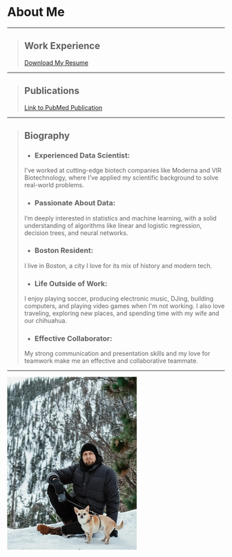 # About Me

---

> ## Work Experience
>
> <a href="assets/md/assets/Pavel_Makarov_CV_2024.pdf"
download>Download My Resume </a>

---


> ## Publications
> [Link to PubMed Publication](https://pubmed.ncbi.nlm.nih.gov/29947151/)

---

> ## Biography
> - ### Experienced Data Scientist: 
> I’ve worked at cutting-edge biotech companies like Moderna and VIR Biotechnology, where I’ve applied my scientific background to solve real-world problems.
> - ### Passionate About Data:
> I’m deeply interested in statistics and machine learning, with a solid understanding of algorithms like linear and logistic regression, decision trees, and neural networks. 
> - ### Boston Resident: 
> I live in Boston, a city I love for its mix of history and modern tech.
> - ### Life Outside of Work:
> I enjoy playing soccer, producing electronic music, DJing, building computers, and playing video games when I'm not working. I also love traveling, exploring new places, and spending time with my wife and our chihuahua.
> - ### Effective Collaborator: 
> My strong communication and presentation skills and my love for teamwork make me an effective and collaborative teammate.

---

![Me and my dog](/assets/images/with_chester.png) 
